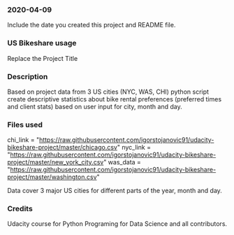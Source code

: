 ### 2020-04-09
Include the date you created this project and README file.

### US Bikeshare usage
Replace the Project Title

### Description
Based on project data from 3 US cities (NYC, WAS, CHI) python script create
descriptive statistics about bike rental preferences (preferred times and client
  stats) based on user input for city, month and day.

### Files used
chi_link = "https://raw.githubusercontent.com/igorstojanovic91/udacity-bikeshare-project/master/chicago.csv"
nyc_link = "https://raw.githubusercontent.com/igorstojanovic91/udacity-bikeshare-project/master/new_york_city.csv"
was_data = "https://raw.githubusercontent.com/igorstojanovic91/udacity-bikeshare-project/master/washington.csv"

Data cover 3 major US cities for different parts of the year, month and day.

### Credits
Udacity course for Python Programing for Data Science and all contributors.
